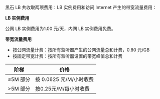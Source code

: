 黑石 LB 共收取两项费用：LB 实例费用和访问 Internet 产生的带宽流量费用：

**LB 实例费用**

公网 LB 实例费用为1.00 元/天，内网 LB 实例费用免费。

**带宽流量费用**

* 按公网流量计费：按所有监听器产生的公网流量总和计费，0.80 元/GB
* 按固定带宽计费：按所有监听器设置的带宽峰值总和计费

| 阶梯 | 价格 |
|---------|---------|
| ≤5M 部分 | 按 0.0625 元/M/小时收费 |
| >5M 部分 | 按0.25元/M/每小时收费 |
